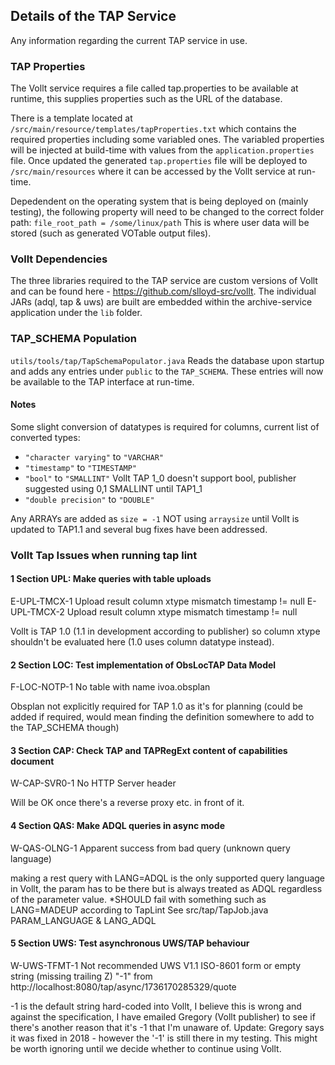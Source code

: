 ## Details of the TAP Service
Any information regarding the current TAP service in use.

### TAP Properties
The Vollt service requires a file called tap.properties to be available at runtime, this supplies properties such as the URL of the database.

There is a template located at ``/src/main/resource/templates/tapProperties.txt`` which contains the required properties including some variabled ones. The variabled properties will be injected at build-time with values from the ``application.properties`` file. Once updated the generated ``tap.properties`` file will be deployed to ``/src/main/resources`` where it can be accessed by the Vollt service at run-time. 

Depedendent on the operating system that is being deployed on (mainly testing), the following property will need to be changed to the correct folder path:
``file_root_path = /some/linux/path`` This is where user data will be stored (such as generated VOTable output files). 

### Vollt Dependencies
The three libraries required to the TAP service are custom versions of Vollt and can be found here - https://github.com/slloyd-src/vollt. The individual JARs (adql, tap & uws) are built are embedded within the archive-service application under the ``lib`` folder.

### TAP_SCHEMA Population
``utils/tools/tap/TapSchemaPopulator.java`` Reads the database upon startup and adds any entries under ``public`` to the ``TAP_SCHEMA``. These entries will now be available to the TAP interface at run-time.
#### Notes
Some slight conversion of datatypes is required for columns, current list of converted types:
- ```"character varying"``` to ```"VARCHAR"```
- ```"timestamp"``` to ```"TIMESTAMP"```
- ```"bool"``` to ```"SMALLINT"```        Vollt TAP 1_0 doesn't support bool, publisher suggested using 0,1 SMALLINT until TAP1_1
- ```"double precision"``` to ```"DOUBLE"```

Any ARRAYs are added as ``size = -1`` NOT using ```arraysize``` until Vollt is updated to TAP1.1 and several bug fixes have been addressed.

### Vollt Tap Issues when running tap lint

#### 1 Section UPL: Make queries with table uploads
E-UPL-TMCX-1 Upload result column xtype mismatch timestamp != null
E-UPL-TMCX-2 Upload result column xtype mismatch timestamp != null

Vollt is TAP 1.0 (1.1 in development according to publisher) so column xtype shouldn't be evaluated here (1.0 uses column datatype instead).

#### 2 Section LOC: Test implementation of ObsLocTAP Data Model
F-LOC-NOTP-1 No table with name ivoa.obsplan

Obsplan not explicitly required for TAP 1.0 as it's for planning (could be added if required, would mean finding the definition somewhere to add to the TAP_SCHEMA though)

#### 3 Section CAP: Check TAP and TAPRegExt content of capabilities document
W-CAP-SVR0-1 No HTTP Server header

Will be OK once there's a reverse proxy etc. in front of it.

#### 4 Section QAS: Make ADQL queries in async mode
W-QAS-OLNG-1 Apparent success from bad query (unknown query language)

making a rest query with LANG=ADQL is the only supported query language in Vollt, the param has to be there but is always treated as ADQL regardless of the parameter value.
*SHOULD fail with something such as LANG=MADEUP according to TapLint
See src/tap/TapJob.java PARAM_LANGUAGE & LANG_ADQL

#### 5 Section UWS: Test asynchronous UWS/TAP behaviour
W-UWS-TFMT-1 Not recommended UWS V1.1 ISO-8601 form or empty string (missing trailing Z) "-1" from http://localhost:8080/tap/async/1736170285329/quote

-1 is the default string hard-coded into Vollt, I believe this is wrong and against the specification, I have emailed Gregory (Vollt publisher) to see if there's another
reason that it's -1 that I'm unaware of. Update: Gregory says it was fixed in 2018 - however the '-1' is still there in my testing. This might be worth ignoring until we decide
whether to continue using Vollt.


